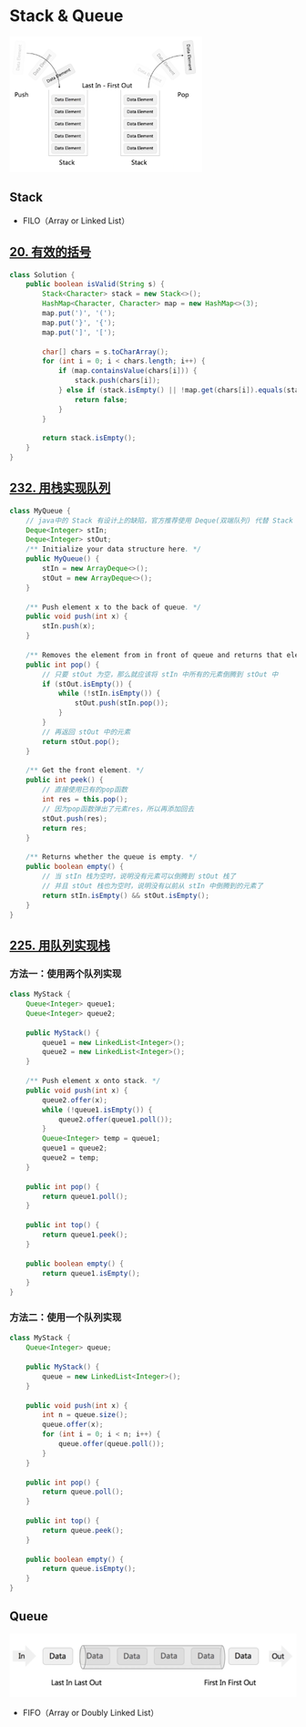 # Stack & Queue

<img src="img/image-20220728095753018.png" alt="image-20220728095753018" style="zoom: 33%;" />

## Stack

- FILO（Array or Linked List）

## [20. 有效的括号](https://leetcode.cn/problems/valid-parentheses/)

```java
class Solution {
    public boolean isValid(String s) {
        Stack<Character> stack = new Stack<>();
        HashMap<Character, Character> map = new HashMap<>(3);
        map.put(')', '(');
        map.put('}', '{');
        map.put(']', '[');

        char[] chars = s.toCharArray();
        for (int i = 0; i < chars.length; i++) {
            if (map.containsValue(chars[i])) {
                stack.push(chars[i]);
            } else if (stack.isEmpty() || !map.get(chars[i]).equals(stack.pop())) {
                return false;
            }
        }

        return stack.isEmpty();
    }
}
```

## [232. 用栈实现队列](https://leetcode.cn/problems/implement-queue-using-stacks/)

```java
class MyQueue {
    // java中的 Stack 有设计上的缺陷，官方推荐使用 Deque(双端队列) 代替 Stack  
    Deque<Integer> stIn;
    Deque<Integer> stOut;
    /** Initialize your data structure here. */
    public MyQueue() {
        stIn = new ArrayDeque<>();
        stOut = new ArrayDeque<>();
    }
    
    /** Push element x to the back of queue. */
    public void push(int x) {
        stIn.push(x);
    }
    
    /** Removes the element from in front of queue and returns that element. */
    public int pop() {
        // 只要 stOut 为空，那么就应该将 stIn 中所有的元素倒腾到 stOut 中
        if (stOut.isEmpty()) {
            while (!stIn.isEmpty()) {
                stOut.push(stIn.pop());
            }
        }
        // 再返回 stOut 中的元素
        return stOut.pop();
    }
    
    /** Get the front element. */
    public int peek() {
        // 直接使用已有的pop函数
        int res = this.pop();
        // 因为pop函数弹出了元素res，所以再添加回去
        stOut.push(res);
        return res;
    }
    
    /** Returns whether the queue is empty. */
    public boolean empty() {
        // 当 stIn 栈为空时，说明没有元素可以倒腾到 stOut 栈了
        // 并且 stOut 栈也为空时，说明没有以前从 stIn 中倒腾到的元素了 
        return stIn.isEmpty() && stOut.isEmpty();
    }
}
```

## [225. 用队列实现栈](https://leetcode.cn/problems/implement-stack-using-queues/)

### 方法一：使用两个队列实现

```java
class MyStack {
    Queue<Integer> queue1;
    Queue<Integer> queue2;

    public MyStack() {
        queue1 = new LinkedList<Integer>();
        queue2 = new LinkedList<Integer>();
    }

    /** Push element x onto stack. */
    public void push(int x) {
        queue2.offer(x);
        while (!queue1.isEmpty()) {
            queue2.offer(queue1.poll());
        }
        Queue<Integer> temp = queue1;
        queue1 = queue2;
        queue2 = temp;
    }

    public int pop() {
        return queue1.poll();
    }

    public int top() {
        return queue1.peek();
    }

    public boolean empty() {
        return queue1.isEmpty();
    }
}
```

### 方法二：使用一个队列实现

```java
class MyStack {
    Queue<Integer> queue;

    public MyStack() {
        queue = new LinkedList<Integer>();
    }

    public void push(int x) {
        int n = queue.size();
        queue.offer(x);
        for (int i = 0; i < n; i++) {
            queue.offer(queue.poll());
        }
    }

    public int pop() {
        return queue.poll();
    }

    public int top() {
        return queue.peek();
    }

    public boolean empty() {
        return queue.isEmpty();
    }
}
```





## Queue

<img src="img/image-20220728095821588.png" alt="image-20220728095821588" style="zoom: 50%;" />

- FIFO（Array or Doubly Linked List）



